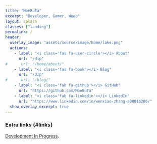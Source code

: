```yaml
---
title: "MoeBuTa"
excerpt: "Developer, Gamer, Weeb"
layout: splash
classes: ["landing"]
permalink: /
header:
  overlay_image: "assets/source/image/home/lake.png"
  actions:
    - label: "<i class='fas fa-user-circle'></i> About"
      url: "/dip"
#      url: "/home/about/"
    - label: "<i class='fas fa-book'></i> Blog"
      url: "/dip"
#      url: "/blog/"
    - label: "<i class='fab fa-github'></i> GitHub"
      url: "https://github.com/MoeBuTa"
    - label: "<i class='fab fa-linkedin'></i> LinkedIn"
      url: "https://www.linkedin.com/in/wenxiao-zhang-a0801b206/"
  show_overlay_excerpt: true
---
```


### Extra links {#links}


[Development In Progress](/dip).


[//]: # (- And [<i class="fas fa-fw fa-globe-americas"></i> my friends' websites]&#40;{{ "/friends/" | relative_url }}&#41;.)

<script type="text/javascript">document.getElementById('page-title').insertAdjacentHTML('beforebegin', '<img src="/assets/source/image/avatar/avatar.png" alt="MoeBuTa" class="avatar" itemprop="source" />');</script>
